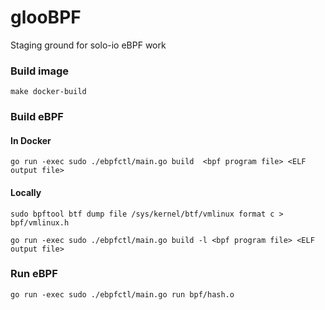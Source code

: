 # glooBPF
Staging ground for solo-io eBPF work


### Build image
```
make docker-build
```

### Build eBPF

#### In Docker
```
go run -exec sudo ./ebpfctl/main.go build  <bpf program file> <ELF output file>
```

#### Locally
```
sudo bpftool btf dump file /sys/kernel/btf/vmlinux format c > bpf/vmlinux.h

go run -exec sudo ./ebpfctl/main.go build -l <bpf program file> <ELF output file>
```


### Run eBPF
```
go run -exec sudo ./ebpfctl/main.go run bpf/hash.o
```